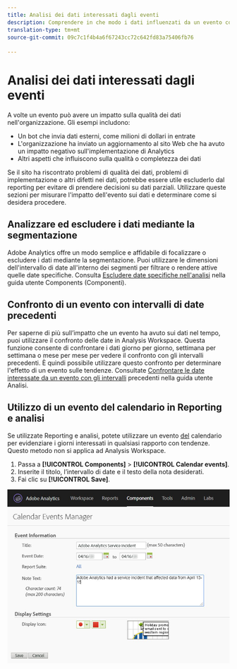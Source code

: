 ```yaml
---
title: Analisi dei dati interessati dagli eventi
description: Comprendere in che modo i dati influenzati da un evento contribuiscono alla qualità generale dei dati.
translation-type: tm+mt
source-git-commit: 09c7c1f4b4a6f67243cc72c642fd83a75406fb76

---
```



# Analisi dei dati interessati dagli eventi

A volte un evento può avere un impatto sulla qualità dei dati nell&#39;organizzazione. Gli esempi includono:

* Un bot che invia dati esterni, come milioni di dollari in entrate
* L&#39;organizzazione ha inviato un aggiornamento al sito Web che ha avuto un impatto negativo sull&#39;implementazione di Analytics
* Altri aspetti che influiscono sulla qualità o completezza dei dati

Se il sito ha riscontrato problemi di qualità dei dati, problemi di implementazione o altri difetti nei dati, potrebbe essere utile escluderlo dal reporting per evitare di prendere decisioni su dati parziali. Utilizzare queste sezioni per misurare l&#39;impatto dell&#39;evento sui dati e determinare come si desidera procedere.

## Analizzare ed escludere i dati mediante la segmentazione

Adobe Analytics offre un modo semplice e affidabile di focalizzare o escludere i dati mediante la segmentazione. Puoi utilizzare le dimensioni dell&#39;intervallo di date all&#39;interno dei segmenti per filtrare o rendere attive quelle date specifiche. Consulta [Escludere date specifiche nell&#39;analisi](/help/components/c-segmentation/use-cases/exclude-date-range.md) nella guida utente Components (Componenti).

## Confronto di un evento con intervalli di date precedenti

Per saperne di più sull’impatto che un evento ha avuto sui dati nel tempo, puoi utilizzare il confronto delle date in Analysis Workspace. Questa funzione consente di confrontare i dati giorno per giorno, settimana per settimana o mese per mese per vedere il confronto con gli intervalli precedenti. È quindi possibile utilizzare questo confronto per determinare l&#39;effetto di un evento sulle tendenze. Consultate [Confrontare le date interessate da un evento con gli intervalli](/help/analyze/analysis-workspace/components/calendar-date-ranges/compare-event.md) precedenti nella guida utente Analisi.

## Utilizzo di un evento del calendario in Reporting e analisi

Se utilizzate Reporting e analisi, potete utilizzare un evento [del](/help/components/t-calendar-event.md) calendario per evidenziare i giorni interessati in qualsiasi rapporto con tendenze. Questo metodo non si applica ad Analysis Workspace.

1. Passa a **[!UICONTROL Components]** > **[!UICONTROL Calendar events]**.
2. Inserite il titolo, l’intervallo di date e il testo della nota desiderati.
3. Fai clic su **[!UICONTROL Save]**.

![Evento calendario](assets/exclude_calendar_event.jpg)

